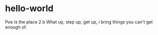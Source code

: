 # hello-world
Poe is the place 2 b
What up, step up, get up, i bring things you can't get enough of.
